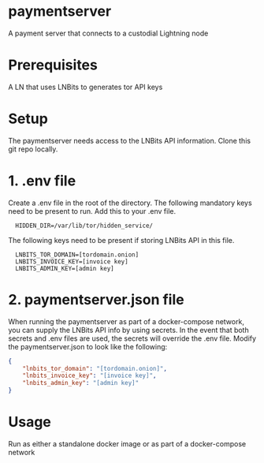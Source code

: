 # paymentserver
A payment server that connects to a custodial Lightning node

# Prerequisites
A LN that uses LNBits to generates tor API keys

# Setup
The paymentserver needs access to the LNBits API information.  Clone this git repo locally.

# 1. .env file
Create a .env file in the root of the directory.  The following mandatory keys need to be present to run.  Add this to your .env file.

```
  HIDDEN_DIR=/var/lib/tor/hidden_service/  
```
  
The following keys need to be present if storing LNBits API in this file.

```
  LNBITS_TOR_DOMAIN=[tordomain.onion]  
  LNBITS_INVOICE_KEY=[invoice key]  
  LNBITS_ADMIN_KEY=[admin key]
```

# 2. paymentserver.json file
When running the paymentserver as part of a docker-compose network, you can supply the LNBits API info by using secrets.  In the event that both secrets and .env files are used, the secrets will override the .env file.  Modify the paymentserver.json to look like the following:

```json
{  
	"lnbits_tor_domain": "[tordomain.onion]",  
	"lnbits_invoice_key": "[invoice key]",  
	"lnbits_admin_key": "[admin key]"
}
```
  
# Usage
Run as either a standalone docker image or as part of a docker-compose network
